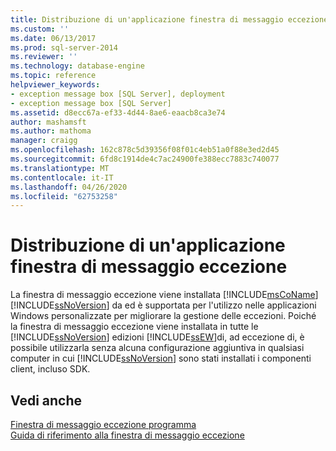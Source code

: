```yaml
---
title: Distribuzione di un'applicazione finestra di messaggio eccezione | Microsoft Docs
ms.custom: ''
ms.date: 06/13/2017
ms.prod: sql-server-2014
ms.reviewer: ''
ms.technology: database-engine
ms.topic: reference
helpviewer_keywords:
- exception message box [SQL Server], deployment
- exception message box [SQL Server]
ms.assetid: d8ecc67a-ef33-4d44-8ae6-eaacb8ca3e74
author: mashamsft
ms.author: mathoma
manager: craigg
ms.openlocfilehash: 162c878c5d39356f08f01c4eb51a0f88e3ed2d45
ms.sourcegitcommit: 6fd8c1914de4c7ac24900fe388ecc7883c740077
ms.translationtype: MT
ms.contentlocale: it-IT
ms.lasthandoff: 04/26/2020
ms.locfileid: "62753258"
---
```

# <a name="deploying-an-exception-message-box-application"></a>Distribuzione di un'applicazione finestra di messaggio eccezione
  La finestra di messaggio eccezione viene installata [!INCLUDE[msCoName](../../includes/msconame-md.md)] [!INCLUDE[ssNoVersion](../../includes/ssnoversion-md.md)] da ed è supportata per l'utilizzo nelle applicazioni Windows personalizzate per migliorare la gestione delle eccezioni. Poiché la finestra di messaggio eccezione viene installata in tutte le [!INCLUDE[ssNoVersion](../../includes/ssnoversion-md.md)] edizioni [!INCLUDE[ssEW](../../includes/ssew-md.md)]di, ad eccezione di, è possibile utilizzarla senza alcuna configurazione aggiuntiva in qualsiasi computer in cui [!INCLUDE[ssNoVersion](../../includes/ssnoversion-md.md)] sono stati installati i componenti client, incluso SDK.  
  
## <a name="see-also"></a>Vedi anche  
 [Finestra di messaggio eccezione programma](../../../2014/database-engine/dev-guide/program-exception-message-box.md)   
 [Guida di riferimento alla finestra di messaggio eccezione](../../../2014/database-engine/dev-guide/exception-message-box-reference.md)  
  
  
